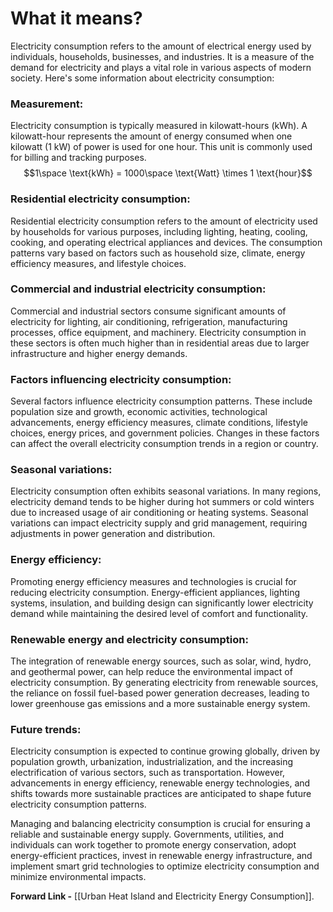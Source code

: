 # What it means?
Electricity consumption refers to the amount of electrical energy used by individuals, households, businesses, and industries. It is a measure of the demand for electricity and plays a vital role in various aspects of modern society. Here's some information about electricity consumption:

### Measurement: 
Electricity consumption is typically measured in kilowatt-hours (kWh). A kilowatt-hour represents the amount of energy consumed when one kilowatt (1 kW) of power is used for one hour. This unit is commonly used for billing and tracking purposes.
$$1\space \text{kWh} = 1000\space \text{Watt} \times 1 \text{hour}$$

### Residential electricity consumption: 
Residential electricity consumption refers to the amount of electricity used by households for various purposes, including lighting, heating, cooling, cooking, and operating electrical appliances and devices. The consumption patterns vary based on factors such as household size, climate, energy efficiency measures, and lifestyle choices.

### Commercial and industrial electricity consumption: 
Commercial and industrial sectors consume significant amounts of electricity for lighting, air conditioning, refrigeration, manufacturing processes, office equipment, and machinery. Electricity consumption in these sectors is often much higher than in residential areas due to larger infrastructure and higher energy demands.

### Factors influencing electricity consumption: 
Several factors influence electricity consumption patterns. These include population size and growth, economic activities, technological advancements, energy efficiency measures, climate conditions, lifestyle choices, energy prices, and government policies. Changes in these factors can affect the overall electricity consumption trends in a region or country.

### Seasonal variations: 
Electricity consumption often exhibits seasonal variations. In many regions, electricity demand tends to be higher during hot summers or cold winters due to increased usage of air conditioning or heating systems. Seasonal variations can impact electricity supply and grid management, requiring adjustments in power generation and distribution.

### Energy efficiency: 
Promoting energy efficiency measures and technologies is crucial for reducing electricity consumption. Energy-efficient appliances, lighting systems, insulation, and building design can significantly lower electricity demand while maintaining the desired level of comfort and functionality.

### Renewable energy and electricity consumption: 
The integration of renewable energy sources, such as solar, wind, hydro, and geothermal power, can help reduce the environmental impact of electricity consumption. By generating electricity from renewable sources, the reliance on fossil fuel-based power generation decreases, leading to lower greenhouse gas emissions and a more sustainable energy system.

### Future trends: 
Electricity consumption is expected to continue growing globally, driven by population growth, urbanization, industrialization, and the increasing electrification of various sectors, such as transportation. However, advancements in energy efficiency, renewable energy technologies, and shifts towards more sustainable practices are anticipated to shape future electricity consumption patterns.

Managing and balancing electricity consumption is crucial for ensuring a reliable and sustainable energy supply. Governments, utilities, and individuals can work together to promote energy conservation, adopt energy-efficient practices, invest in renewable energy infrastructure, and implement smart grid technologies to optimize electricity consumption and minimize environmental impacts.

**Forward Link -** [[Urban Heat Island and Electricity Energy Consumption]].

